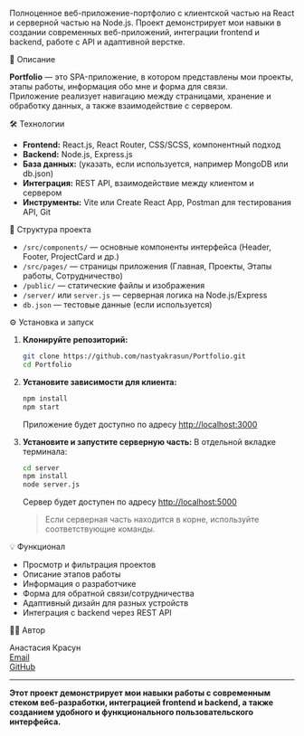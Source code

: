 Полноценное веб-приложение-портфолио с клиентской частью на React и серверной частью на Node.js. Проект демонстрирует мои навыки в создании современных веб-приложений, интеграции frontend и backend, работе с API и адаптивной верстке.

🚀 Описание

**Portfolio** — это SPA-приложение, в котором представлены мои проекты, этапы работы, информация обо мне и форма для связи.  
Приложение реализует навигацию между страницами, хранение и обработку данных, а также взаимодействие с сервером.

🛠️ Технологии

- **Frontend:** React.js, React Router, CSS/SCSS, компонентный подход
- **Backend:** Node.js, Express.js
- **База данных:** (указать, если используется, например MongoDB или db.json)
- **Интеграция:** REST API, взаимодействие между клиентом и сервером
- **Инструменты:** Vite или Create React App, Postman для тестирования API, Git

📂 Структура проекта

- `/src/components/` — основные компоненты интерфейса (Header, Footer, ProjectCard и др.)
- `/src/pages/` — страницы приложения (Главная, Проекты, Этапы работы, Сотрудничество)
- `/public/` — статические файлы и изображения
- `/server/` или `server.js` — серверная логика на Node.js/Express
- `db.json` — тестовые данные (если используется)

⚙️ Установка и запуск

1. **Клонируйте репозиторий:**

   ```bash
   git clone https://github.com/nastyakrasun/Portfolio.git
   cd Portfolio
   ```

2. **Установите зависимости для клиента:**

   ```bash
   npm install
   npm start
   ```

   Приложение будет доступно по адресу [http://localhost:3000](http://localhost:3000)

3. **Установите и запустите серверную часть:**
   В отдельной вкладке терминала:

   ```bash
   cd server
   npm install
   node server.js
   ```

   Сервер будет доступен по адресу [http://localhost:5000](http://localhost:5000)

   > Если серверная часть находится в корне, используйте соответствующие команды.

💡 Функционал

- Просмотр и фильтрация проектов
- Описание этапов работы
- Информация о разработчике
- Форма для обратной связи/сотрудничества
- Адаптивный дизайн для разных устройств
- Интеграция с backend через REST API

👩‍💻 Автор

Анастасия Красун  
[Email](mailto:nastyakrasun@gmail.com)  
[GitHub](https://github.com/nastyakrasun)

---

**Этот проект демонстрирует мои навыки работы с современным стеком веб-разработки, интеграцией frontend и backend, а также созданием удобного и функционального пользовательского интерфейса.**
